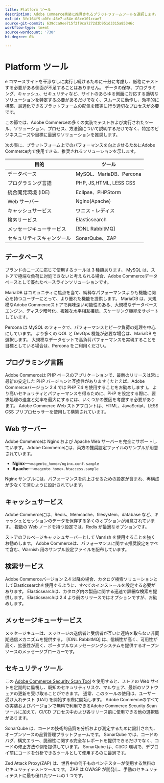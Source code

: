 ```yaml
---
title: Platform ツール
description: Adobe Commerce実装に推奨されるプラットフォームツールを選択します。
exl-id: 3fc164f9-a0fc-46e7-a54e-08ce101ccae7
source-git-commit: 639dca9ee715f2f9ca7272d3b951d3315a85346c
workflow-type: tm+mt
source-wordcount: '730'
ht-degree: 0%

---
```


# Platform ツール

e コマースサイトを干渉なしに実行し続けるために十分に考慮し、厳格にテストする必要がある側面が不足することはありません。 データの保存、プログラミング、キャッシュ、セキュリティなど、サイトのあらゆる側面に対応する適切なソリューションを特定する必要があるだけでなく、スムーズに動作し、効率的に構築、最適化できるプラットフォームの配信を確実に行う適切なプロセスが必要です。

この節では、Adobe Commerceの多くの実装でテストおよび実行されたツール、ソリューション、プロセス、方法論について説明するだけでなく、特定のビジネスニーズや目標に最適なソリューションを推奨します。

次の表に、プラットフォーム上でのパフォーマンスを向上させるためにAdobe Commerce内で使用できる、推奨されるソリューションを示します。

| 目的 | ツール |
|------------------------------------------|-------------------------|
| データベース | MySQL、MariaDB、Percona |
| プログラミング言語 | PHP, JS,HTML, LESS CSS |
| 統合開発環境 (IDE) | Eclipse、PHPStorm |
| Web サーバー | Nginx(Apache) |
| キャッシュサービス | ワニス・レディス |
| 検索サービス | Elasticsearch |
| メッセージキューサービス | [!DNL RabbitMQ] |
| セキュリティスキャンツール | SonarQube、ZAP |

## データベース

ブランドのニーズに応じて使用するツールは 3 種類あります。 MySQL は、ストアで極端な負荷に対処できないと考えられる場合、Adobe Commerceデータベースとして優れたベースラインソリューションです。

MariaDB はコミュニティに焦点を当て、純粋なパフォーマンスよりも機能に関心を持つユーザーにとって、より優れた機能を提供します。 MariaDB は、大規模なAdobe Commerceストアで興味深い可能性のある、大規模なデータベースエンジン、ディスク暗号化、複雑な水平相互接続、スケーリング機能をサポートしています。

Percona は MySQL のフォークで、パフォーマンスとピーク負荷の処理を中心にしています。 より多くの QOL と DevOps 機能が必要な場合は、MariaDB を選択します。 大規模なデータセットで高負荷パフォーマンスを実現することを目標としている場合は、Percona をご利用ください。

## プログラミング言語

Adobe Commerceは PHP ベースのアプリケーションで、最新のリリースは常に最新の安定した PHP バージョンと互換性があります ( たとえば、Adobe Commerceバージョン 2.4 では PHP 7.4 を使用することをお勧めします )。 より高いセキュリティとパフォーマンスを得るために、PHP を設定する際に、要求処理の速度と効率を最大にするには、いくつかの要因を考慮する必要があります。 Adobe Commerce Web ストアフロントは、HTML、JavaScript、LESS CSS プリプロセッサーを使用して構築されています。

## Web サーバー

Adobe Commerceは Nginx および Apache Web サーバーを完全にサポートしています。 Adobe Commerceには、両方の推奨設定ファイルのサンプルが用意されています。

- **Nginx**—`<magento_home>/nginx.conf.sample`
- **Apache**—`<magento_home>.htaccess.sample`

Nginx サンプルには、パフォーマンスを向上させるための設定が含まれ、再構成が少なくて済むように設計されています。

## キャッシュサービス

Adobe Commerceには、Redis、Memcache、filesystem、database など、キャッシュとセッションのデータを保存する多くのオプションが用意されています。 複数の Web ノードを持つ設定では、Redis が最適なオプションです。

ストアのフルページキャッシュサーバーとして Vanrish を使用することを強くお勧めします。 Adobe Commerceは、パフォーマンスに関する推奨設定をすべて含む、Warnish 用のサンプル設定ファイルを配布しています。

## 検索サービス

Adobe Commerceバージョン 2.4 以降の場合、カタログ検索ソリューションとしてElasticsearchを使用するように、すべてのインストールを設定する必要があります。 Elasticsearchは、カタログ内の製品に関する迅速で詳細な検索を提供します。 Elasticsearchは 2.4 より前のリリースではオプションですが、お勧めします。

## メッセージキューサービス

メッセージキューは、メッセージの送信者と受信者が互いに連絡を取らない非同期通信メカニズムを提供する。 [!DNL RabbitMQ] は、信頼性が高く、可用性が高く、拡張性が高く、ポータブルなメッセージングシステムを提供するオープンソースのメッセージブローカーです。

## セキュリティツール

この [Adobe Commerce Security Scan Tool](https://docs.magento.com/user-guide/magento/security-scan.html) を使用すると、ストアの Web サイトを定期的に監視し、既知のセキュリティリスク、マルウェア、最新のソフトウェアの更新を受け取ることができます。 通常、このツールの使用は、ユーザー受け入れテスト (UAT) を開始する際に開始します。 Adobe Commerceのすべての実装およびバージョンで無料で利用できるAdobe Commerce Security Scan ツールに加えて、CI/CD プロセス中および各リリース前に使用できる他の選択肢があります。

SonarQube は、コードの技術的品質を分析および測定するために設計された、オープンソースの品質管理プラットフォームです。 SonarQube では、コードのバグ、構文エラー、脆弱性に関する完全なレポートを提供できるだけでなく、コードの修正方法や例を提供しています。 SonarQube は、CI/CD 環境で、デプロイ前にコードを分析できるツールとして使用するのに最適です。

Zed Attack Proxy(ZAP) は、世界中の何千ものペンテスターが使用する無料のセキュリティテストツールです。 ZAP は OWASP が開発し、手動のセキュリティテストに最も優れたツールの 1 つです。
